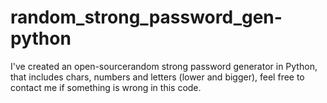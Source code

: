 # random_strong_password_gen-python
I've created an open-sourcerandom strong password generator in Python, that includes chars, numbers and letters (lower and bigger), feel free to contact me if something is wrong in this code.
